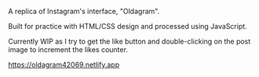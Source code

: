 A replica of Instagram's interface, "Oldagram".

Built for practice with HTML/CSS design and processed using JavaScript.

Currently WIP as I try to get the like button and double-clicking on the post image to increment the likes counter.

https://oldagram42069.netlify.app
